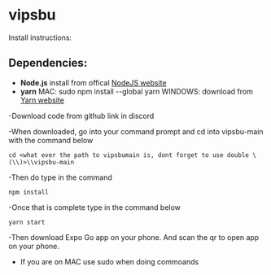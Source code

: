 # vipsbu
Install instructions:

## Dependencies: 
* **Node.js**
    install from offical [NodeJS website](https://Nodejs.org)
* **yarn**
    MAC: sudo npm install --global yarn
    WINDOWS: download from [Yarn website](https://yarnpkg.com)

-Download code from github link in discord

-When downloaded, go into your command prompt and cd into vipsbu-main with the command below

    cd <what ever the path to vipsbumain is, dont forget to use double \ (\\)>\\vipsbu-main

-Then do type in the command

    npm install

-Once that is complete type in the command below

    yarn start

-Then download Expo Go app on your phone. And scan the qr to open app on your phone.
* If you are on MAC use sudo when doing commoands
